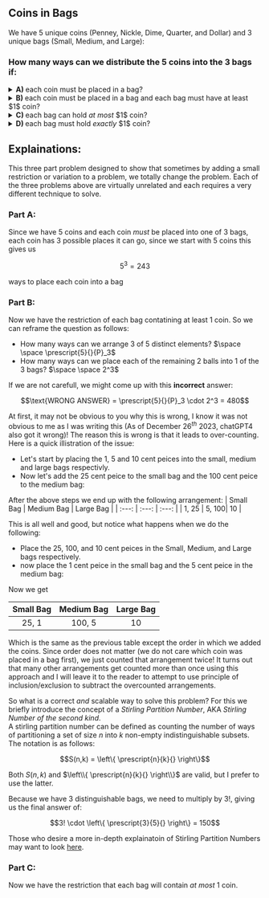 ## Coins in Bags
We have $5$ unique coins (Penney, Nickle, Dime, Quarter, and Dollar) and $3$ unique bags (Small, Medium, and Large):
### How many ways can we distribute the $5$ coins into the $3$ bags if:
  <details><summary><b>A) </b>each coin must be placed in a bag?</summary></details>
  <details><summary><b>B) </b>each coin must be placed in a bag and each bag must have at least $1$ coin?</summary></details>
  <details><summary><b>C) </b>each bag can hold <em>at most</em> $1$ coin?</summary></details>
  <details><summary><b>D) </b>each bag must hold <em>exactly</em> $1$ coin?</summary></details>
  
## Explainations:
This three part problem designed to show that sometimes by adding a small restriction or variation to a problem, we totally change the problem.  Each of the three problems above are virtually unrelated and each requires a very different technique to solve.  

### Part A:
Since we have $5$ coins and each coin *must* be placed into one of $3$ bags, each coin has $3$ possible places it can go, since we start with $5$ coins this gives us 
```math
5^3 = 243
```
ways to place each coin into a bag
### Part B:
Now we have the restriction of each bag contatining at least $1$ coin.  So we can reframe the question as follows:
  * How many ways can we arrange $3$ of $5$ distinct elements?    $\space \space \prescript{5}{}{P}_3$
  * How many ways can we place each of the remaining $2$ balls into $1$ of the $3$ bags? $\space \space 2^3$

If we are not carefull, we might come up with this **incorrect** answer:
```math
\text{WRONG ANSWER} = \prescript{5}{}{P}_3 \cdot 2^3 = 480
```
At first, it may not be obvious to you why this is wrong, I know it was not obvious to me as I was writing this (As of December $26^{th}$ $2023$, chatGPT4 also got it wrong)!  The reason this is wrong is that it leads to over-counting.  Here is a quick illistration of the issue:

  * Let's start by placing the $1$, $5$ and $10$ cent peices into the small, medium and large bags respectivly.
  * Now let's add the $25$ cent peice to the small bag and the $100$ cent peice to the medium bag:

After the above steps we end up with the following arrangement:
| Small Bag | Medium Bag | Large Bag |
| :---: | :---: | :---: | 
| 1, 25 | 5, 100| 10 |

This is all well and good, but notice what happens when we do the following:
  * Place the $25$, $100$, and $10$ cent peices in the Small, Medium, and Large bags respectively.
  * now place the $1$ cent peice in the small bag and the $5$ cent peice in the medium bag:

Now we get

| Small Bag | Medium Bag | Large Bag |
| :---: | :---: | :---: | 
| 25, 1 | 100, 5| 10 |

Which is the same as the previous table except the order in which we added the coins.  Since order does not matter (we do not care which coin was placed in a bag first), we just counted that arrangement twice! 
It turns out that many other arrangements get counted more than once using this approach and I will leave it to the reader to attempt to use principle of inclusion/exclusion to subtract the overcounted arrangements.  

  
So what is a correct *and* scalable way to solve this problem?  For this we briefly introduce the concept of a *Stirling Partition Number*, AKA *Stirling Number of the second kind*.  
A stirling partition number can be defined as counting the number of ways of partitioning a set of size $n$ into $k$ non-empty indistinguishable subsets.  
The notation is as follows:  
```math
S(n,k) = \left\{ \prescript{n}{k}{} \right\}
```
Both $S(n,k)$ and $\left\\{ \prescript{n}{k}{} \right\\}$ are valid, but I prefer to use the latter.

Because we have $3$ distinguishable bags, we need to multiply by $3!$, giving us the final answer of:
```math
3! \cdot \left\{ \prescript{3}{5}{} \right\} = 150
```
Those who desire a more in-depth explainatoin of Stirling Partition Numbers may want to look [here](https://www.youtube.com/watch?v=hKYc9mwPJBA).
### Part C:
Now we have the restriction that each bag will contain *at most* $1$ coin.  
